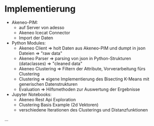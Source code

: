 # Implementierung

- Akeneo-PIM:
  - auf Server von adesso
  - Akeneo Icecat Connector
  - Import der Daten
- Python Modules:
  - Akeneo Client => holt Daten aus Akeneo-PIM und dumpt in json Dateien => "raw data"
  - Akeneo Parser => parsing von json in Python-Strukturen (dataclasses) => "cleaned data"
  - Akeneo Clustering => Filtern der Attribute, Vorverarbeitung fürs Clustering
  - Clustering => eigene Implementierung des Bisecting K-Means mit generischen Datenstrukturen
  - Evaluation => Hilfsmethoden zur Auswertung der Ergebnisse
- Jupyter Notebooks:
  - Akeneo Rest Api Exploration
  - Clustering Basis Example (2d Vektoren)
  - verschiedene Iterationen des Clusterings und Distanzfunktionen

...
